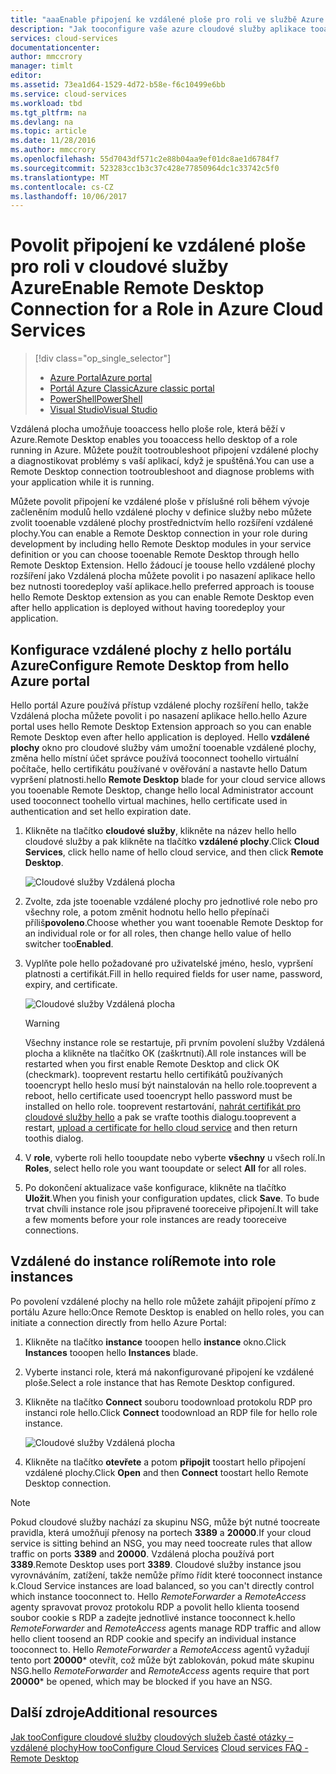 ```yaml
---
title: "aaaEnable připojení ke vzdálené ploše pro roli ve službě Azure Cloud Services | Microsoft Docs"
description: "Jak tooconfigure vaše azure cloudové služby aplikace tooallow připojení ke vzdálené ploše"
services: cloud-services
documentationcenter: 
author: mmccrory
manager: timlt
editor: 
ms.assetid: 73ea1d64-1529-4d72-b58e-f6c10499e6bb
ms.service: cloud-services
ms.workload: tbd
ms.tgt_pltfrm: na
ms.devlang: na
ms.topic: article
ms.date: 11/28/2016
ms.author: mmccrory
ms.openlocfilehash: 55d7043df571c2e88b04aa9ef01dc8ae1d6784f7
ms.sourcegitcommit: 523283cc1b3c37c428e77850964dc1c33742c5f0
ms.translationtype: MT
ms.contentlocale: cs-CZ
ms.lasthandoff: 10/06/2017
---
```

# <a name="enable-remote-desktop-connection-for-a-role-in-azure-cloud-services"></a><span data-ttu-id="605e4-103">Povolit připojení ke vzdálené ploše pro roli v cloudové služby Azure</span><span class="sxs-lookup"><span data-stu-id="605e4-103">Enable Remote Desktop Connection for a Role in Azure Cloud Services</span></span>
> [!div class="op_single_selector"]
> * [<span data-ttu-id="605e4-104">Azure Portal</span><span class="sxs-lookup"><span data-stu-id="605e4-104">Azure portal</span></span>](cloud-services-role-enable-remote-desktop-new-portal.md)
> * [<span data-ttu-id="605e4-105">Portál Azure Classic</span><span class="sxs-lookup"><span data-stu-id="605e4-105">Azure classic portal</span></span>](cloud-services-role-enable-remote-desktop.md)
> * [<span data-ttu-id="605e4-106">PowerShell</span><span class="sxs-lookup"><span data-stu-id="605e4-106">PowerShell</span></span>](cloud-services-role-enable-remote-desktop-powershell.md)
> * [<span data-ttu-id="605e4-107">Visual Studio</span><span class="sxs-lookup"><span data-stu-id="605e4-107">Visual Studio</span></span>](../vs-azure-tools-remote-desktop-roles.md)
>
>

<span data-ttu-id="605e4-108">Vzdálená plocha umožňuje tooaccess hello ploše role, která běží v Azure.</span><span class="sxs-lookup"><span data-stu-id="605e4-108">Remote Desktop enables you tooaccess hello desktop of a role running in Azure.</span></span> <span data-ttu-id="605e4-109">Můžete použít tootroubleshoot připojení vzdálené plochy a diagnostikovat problémy s vaší aplikací, když je spuštěná.</span><span class="sxs-lookup"><span data-stu-id="605e4-109">You can use a Remote Desktop connection tootroubleshoot and diagnose problems with your application while it is running.</span></span>

<span data-ttu-id="605e4-110">Můžete povolit připojení ke vzdálené ploše v příslušné roli během vývoje začleněním modulů hello vzdálené plochy v definice služby nebo můžete zvolit tooenable vzdálené plochy prostřednictvím hello rozšíření vzdálené plochy.</span><span class="sxs-lookup"><span data-stu-id="605e4-110">You can enable a Remote Desktop connection in your role during development by including hello Remote Desktop modules in your service definition or you can choose tooenable Remote Desktop through hello Remote Desktop Extension.</span></span> <span data-ttu-id="605e4-111">Hello žádoucí je toouse hello vzdálené plochy rozšíření jako Vzdálená plocha můžete povolit i po nasazení aplikace hello bez nutnosti tooredeploy vaší aplikace.</span><span class="sxs-lookup"><span data-stu-id="605e4-111">hello preferred approach is toouse hello Remote Desktop extension as you can enable Remote Desktop even after hello application is deployed without having tooredeploy your application.</span></span>

## <a name="configure-remote-desktop-from-hello-azure-portal"></a><span data-ttu-id="605e4-112">Konfigurace vzdálené plochy z hello portálu Azure</span><span class="sxs-lookup"><span data-stu-id="605e4-112">Configure Remote Desktop from hello Azure portal</span></span>
<span data-ttu-id="605e4-113">Hello portál Azure používá přístup vzdálené plochy rozšíření hello, takže Vzdálená plocha můžete povolit i po nasazení aplikace hello.</span><span class="sxs-lookup"><span data-stu-id="605e4-113">hello Azure portal uses hello Remote Desktop Extension approach so you can enable Remote Desktop even after hello application is deployed.</span></span> <span data-ttu-id="605e4-114">Hello **vzdálené plochy** okno pro cloudové služby vám umožní tooenable vzdálené plochy, změna hello místní účet správce používá tooconnect toohello virtuální počítače, hello certifikátu používané v ověřování a nastavte hello Datum vypršení platnosti.</span><span class="sxs-lookup"><span data-stu-id="605e4-114">hello **Remote Desktop** blade for your cloud service allows you tooenable Remote Desktop, change hello local Administrator account used tooconnect toohello virtual machines, hello certificate used in authentication and set hello expiration date.</span></span>

1. <span data-ttu-id="605e4-115">Klikněte na tlačítko **cloudové služby**, klikněte na název hello hello cloudové služby a pak klikněte na tlačítko **vzdálené plochy**.</span><span class="sxs-lookup"><span data-stu-id="605e4-115">Click **Cloud Services**, click hello name of hello cloud service, and then click **Remote Desktop**.</span></span>

    ![Cloudové služby Vzdálená plocha](./media/cloud-services-role-enable-remote-desktop-new-portal/CloudServices_Remote_Desktop.png)

2. <span data-ttu-id="605e4-117">Zvolte, zda jste tooenable vzdálené plochy pro jednotlivé role nebo pro všechny role, a potom změnit hodnotu hello hello přepínači příliš**povoleno**.</span><span class="sxs-lookup"><span data-stu-id="605e4-117">Choose whether you want tooenable Remote Desktop for an individual role or for all roles, then change hello value of hello switcher too**Enabled**.</span></span>

3. <span data-ttu-id="605e4-118">Vyplňte pole hello požadované pro uživatelské jméno, heslo, vypršení platnosti a certifikát.</span><span class="sxs-lookup"><span data-stu-id="605e4-118">Fill in hello required fields for user name, password, expiry, and certificate.</span></span>

    ![Cloudové služby Vzdálená plocha](./media/cloud-services-role-enable-remote-desktop-new-portal/CloudServices_Remote_Desktop_Details.png)

   > [!WARNING]
   > <span data-ttu-id="605e4-120">Všechny instance role se restartuje, při prvním povolení služby Vzdálená plocha a klikněte na tlačítko OK (zaškrtnutí).</span><span class="sxs-lookup"><span data-stu-id="605e4-120">All role instances will be restarted when you first enable Remote Desktop and click OK (checkmark).</span></span> <span data-ttu-id="605e4-121">tooprevent restartu hello certifikátů používaných tooencrypt hello heslo musí být nainstalován na hello role.</span><span class="sxs-lookup"><span data-stu-id="605e4-121">tooprevent a reboot, hello certificate used tooencrypt hello password must be installed on hello role.</span></span> <span data-ttu-id="605e4-122">tooprevent restartování, [nahrát certifikát pro cloudové služby hello](cloud-services-configure-ssl-certificate.md#step-3-upload-a-certificate) a pak se vraťte toothis dialogu.</span><span class="sxs-lookup"><span data-stu-id="605e4-122">tooprevent a restart, [upload a certificate for hello cloud service](cloud-services-configure-ssl-certificate.md#step-3-upload-a-certificate) and then return toothis dialog.</span></span>
   >
   >
3. <span data-ttu-id="605e4-123">V **role**, vyberte roli hello tooupdate nebo vyberte **všechny** u všech rolí.</span><span class="sxs-lookup"><span data-stu-id="605e4-123">In **Roles**, select hello role you want tooupdate or select **All** for all roles.</span></span>

4. <span data-ttu-id="605e4-124">Po dokončení aktualizace vaše konfigurace, klikněte na tlačítko **Uložit**.</span><span class="sxs-lookup"><span data-stu-id="605e4-124">When you finish your configuration updates, click **Save**.</span></span> <span data-ttu-id="605e4-125">To bude trvat chvíli instance role jsou připravené tooreceive připojení.</span><span class="sxs-lookup"><span data-stu-id="605e4-125">It will take a few moments before your role instances are ready tooreceive connections.</span></span>

## <a name="remote-into-role-instances"></a><span data-ttu-id="605e4-126">Vzdálené do instance rolí</span><span class="sxs-lookup"><span data-stu-id="605e4-126">Remote into role instances</span></span>
<span data-ttu-id="605e4-127">Po povolení vzdálené plochy na hello role můžete zahájit připojení přímo z portálu Azure hello:</span><span class="sxs-lookup"><span data-stu-id="605e4-127">Once Remote Desktop is enabled on hello roles, you can initiate a connection directly from hello Azure Portal:</span></span>

1. <span data-ttu-id="605e4-128">Klikněte na tlačítko **instance** tooopen hello **instance** okno.</span><span class="sxs-lookup"><span data-stu-id="605e4-128">Click **Instances** tooopen hello **Instances** blade.</span></span>
2. <span data-ttu-id="605e4-129">Vyberte instanci role, která má nakonfigurované připojení ke vzdálené ploše.</span><span class="sxs-lookup"><span data-stu-id="605e4-129">Select a role instance that has Remote Desktop configured.</span></span>
3. <span data-ttu-id="605e4-130">Klikněte na tlačítko **Connect** souboru toodownload protokolu RDP pro instanci role hello.</span><span class="sxs-lookup"><span data-stu-id="605e4-130">Click **Connect** toodownload an RDP file for hello role instance.</span></span>

    ![Cloudové služby Vzdálená plocha](./media/cloud-services-role-enable-remote-desktop-new-portal/CloudServices_Remote_Desktop_Connect.png)

4. <span data-ttu-id="605e4-132">Klikněte na tlačítko **otevřete** a potom **připojit** toostart hello připojení vzdálené plochy.</span><span class="sxs-lookup"><span data-stu-id="605e4-132">Click **Open** and then **Connect** toostart hello Remote Desktop connection.</span></span>

>[!NOTE]
> <span data-ttu-id="605e4-133">Pokud cloudové služby nachází za skupinu NSG, může být nutné toocreate pravidla, která umožňují přenosy na portech **3389** a **20000**.</span><span class="sxs-lookup"><span data-stu-id="605e4-133">If your cloud service is sitting behind an NSG, you may need toocreate rules that allow traffic on ports **3389** and **20000**.</span></span>  <span data-ttu-id="605e4-134">Vzdálená plocha používá port **3389**.</span><span class="sxs-lookup"><span data-stu-id="605e4-134">Remote Desktop uses port **3389**.</span></span>  <span data-ttu-id="605e4-135">Cloudové služby instance jsou vyrovnáváním, zatížení, takže nemůže přímo řídit které tooconnect instance k.</span><span class="sxs-lookup"><span data-stu-id="605e4-135">Cloud Service instances are load balanced, so you can't directly control which instance tooconnect to.</span></span>  <span data-ttu-id="605e4-136">Hello *RemoteForwarder* a *RemoteAccess* agenty spravovat provoz protokolu RDP a povolit hello klienta toosend soubor cookie s RDP a zadejte jednotlivé instance tooconnect k.</span><span class="sxs-lookup"><span data-stu-id="605e4-136">hello *RemoteForwarder* and *RemoteAccess* agents manage RDP traffic and allow hello client toosend an RDP cookie and specify an individual instance tooconnect to.</span></span>  <span data-ttu-id="605e4-137">Hello *RemoteForwarder* a *RemoteAccess* agentů vyžadují tento port **20000*** otevřít, což může být zablokován, pokud máte skupinu NSG.</span><span class="sxs-lookup"><span data-stu-id="605e4-137">hello *RemoteForwarder* and *RemoteAccess* agents require that port **20000*** be opened, which may be blocked if you have an NSG.</span></span>

## <a name="additional-resources"></a><span data-ttu-id="605e4-138">Další zdroje</span><span class="sxs-lookup"><span data-stu-id="605e4-138">Additional resources</span></span>

<span data-ttu-id="605e4-139">[Jak tooConfigure cloudové služby](cloud-services-how-to-configure.md)
[cloudových služeb časté otázky – vzdálené plochy](cloud-services-faq.md)</span><span class="sxs-lookup"><span data-stu-id="605e4-139">[How tooConfigure Cloud Services](cloud-services-how-to-configure.md)
[Cloud services FAQ - Remote Desktop](cloud-services-faq.md)</span></span>
